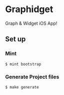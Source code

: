 # Graphidget
Graph & Widget iOS App!

## Set up

### Mint

```
$ mint bootstrap
```

### Generate Project files

```
$ make generate
```
